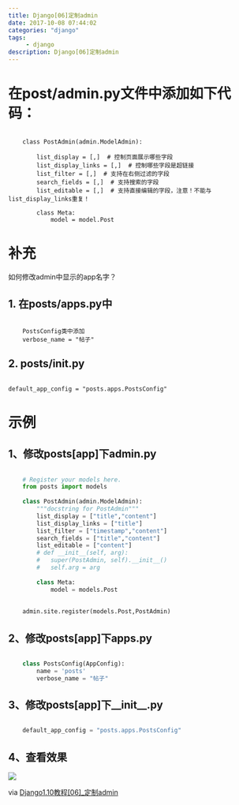 ```yaml
---
title: Django[06]定制admin
date: 2017-10-08 07:44:02 
categories: "django" 
tags: 
     - django
description: Django[06]定制admin
---
```

# 在post/admin.py文件中添加如下代码：

```

	class PostAdmin(admin.ModelAdmin):
	
	    list_display = [,]  # 控制页面展示哪些字段
	    list_display_links = [,]  # 控制哪些字段是超链接
	    list_filter = [,]  # 支持在右侧过滤的字段
	    search_fields = [,]  # 支持搜索的字段
	    list_editable = [,]  # 支持直接编辑的字段，注意！不能与list_display_links重复！
	
	    class Meta:
	        model = model.Post

```

# 补充
如何修改admin中显示的app名字？

## 1. 在posts/apps.py中

```

	PostsConfig类中添加
	verbose_name = "帖子"
```

## 2. posts/__init__.py

```

default_app_config = "posts.apps.PostsConfig"
```

# 示例
## 1、修改posts[app]下admin.py
``` python

	# Register your models here.
	from posts import models
	
	class PostAdmin(admin.ModelAdmin):
		"""docstring for PostAdmin"""
		list_display = ["title","content"]
		list_display_links = ["title"]
		list_filter = ["timestamp","content"]
		search_fields = ["title","content"]
		list_editable = ["content"]
		# def __init__(self, arg):
		# 	super(PostAdmin, self).__init__()
		# 	self.arg = arg
	
		class Meta:
			model = models.Post
			
	
	admin.site.register(models.Post,PostAdmin)

```
## 2、修改posts[app]下apps.py
``` python

	class PostsConfig(AppConfig):
	    name = 'posts'
	    verbose_name = "帖子"
```
## 3、修改posts[app]下__init__.py
``` python

	default_app_config = "posts.apps.PostsConfig"
```
## 4、查看效果
![](https://i.imgur.com/Z5dk0nf.png)

via [Django1.10教程[06]_定制admin](http://v.youku.com/v_show/id_XMTk5MzkwMTI5Mg==.html?spm=a2h0j.8191423.playlist_content.5!9~5~5~A&&f=28961906&from=y1.2-3.4.9)
